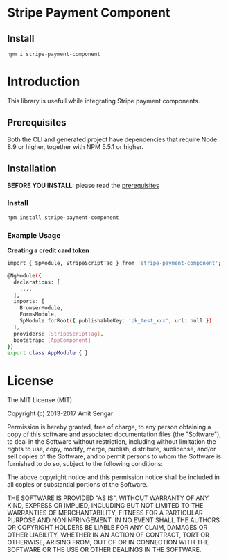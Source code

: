 # Stripe Payment Component

## Install
`npm i stripe-payment-component`


# Introduction
This library is usefull while integrating Stripe payment components.
## Prerequisites

Both the CLI and generated project have dependencies that require Node 8.9 or higher, together
with NPM 5.5.1 or higher.


## Installation

**BEFORE YOU INSTALL:** please read the [prerequisites](#prerequisites)

### Install 
```bash
npm install stripe-payment-component
```

### Example Usage
**Creating a credit card token**
```bash 
import { SpModule, StripeScriptTag } from 'stripe-payment-component';

@NgModule({
  declarations: [
    ....
  ],
  imports: [
    BrowserModule,
    FormsModule,
    SpModule.forRoot({ publishableKey: 'pk_test_xxx', url: null })
  ],
  providers: [StripeScriptTag],
  bootstrap: [AppComponent]
})
export class AppModule { }
```

# License

The MIT License (MIT)

Copyright (c) 2013-2017 Amit Sengar

Permission is hereby granted, free of charge, to any person obtaining a copy
of this software and associated documentation files (the "Software"), to deal
in the Software without restriction, including without limitation the rights
to use, copy, modify, merge, publish, distribute, sublicense, and/or sell
copies of the Software, and to permit persons to whom the Software is
furnished to do so, subject to the following conditions:

The above copyright notice and this permission notice shall be included in
all copies or substantial portions of the Software.

THE SOFTWARE IS PROVIDED "AS IS", WITHOUT WARRANTY OF ANY KIND, EXPRESS OR
IMPLIED, INCLUDING BUT NOT LIMITED TO THE WARRANTIES OF MERCHANTABILITY,
FITNESS FOR A PARTICULAR PURPOSE AND NONINFRINGEMENT.  IN NO EVENT SHALL THE
AUTHORS OR COPYRIGHT HOLDERS BE LIABLE FOR ANY CLAIM, DAMAGES OR OTHER
LIABILITY, WHETHER IN AN ACTION OF CONTRACT, TORT OR OTHERWISE, ARISING FROM,
OUT OF OR IN CONNECTION WITH THE SOFTWARE OR THE USE OR OTHER DEALINGS IN
THE SOFTWARE.
